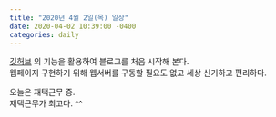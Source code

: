 ```yaml
---
title: "2020년 4월 2일(목) 일상"
date: 2020-04-02 10:39:00 -0400
categories: daily
---
```


[깃허브](github.com) 의 기능을 활용하여 블로그를 처음 시작해 본다.   
웹페이지 구현하기 위해 웹서버를 구동할 필요도 없고 세상 신기하고 편리하다.   

오늘은 재택근무 중.   
재택근무가 최고다. ^^
